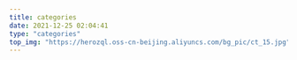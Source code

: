 ```yaml
---
title: categories
date: 2021-12-25 02:04:41
type: "categories"
top_img: "https://herozql.oss-cn-beijing.aliyuncs.com/bg_pic/ct_15.jpg"
---
```

